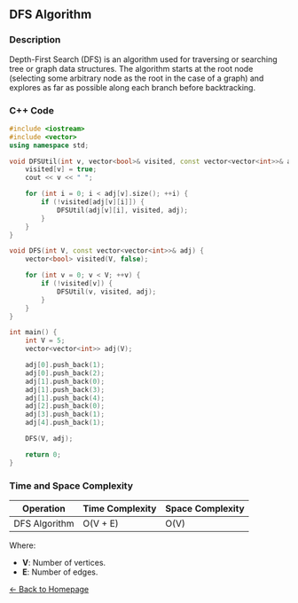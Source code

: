 ## DFS Algorithm

### Description
Depth-First Search (DFS) is an algorithm used for traversing or searching tree or graph data structures. The algorithm starts at the root node (selecting some arbitrary node as the root in the case of a graph) and explores as far as possible along each branch before backtracking.

### C++ Code

```cpp
#include <iostream>
#include <vector>
using namespace std;

void DFSUtil(int v, vector<bool>& visited, const vector<vector<int>>& adj) {
    visited[v] = true;
    cout << v << " ";

    for (int i = 0; i < adj[v].size(); ++i) {
        if (!visited[adj[v][i]]) {
            DFSUtil(adj[v][i], visited, adj);
        }
    }
}

void DFS(int V, const vector<vector<int>>& adj) {
    vector<bool> visited(V, false);

    for (int v = 0; v < V; ++v) {
        if (!visited[v]) {
            DFSUtil(v, visited, adj);
        }
    }
}

int main() {
    int V = 5;
    vector<vector<int>> adj(V);

    adj[0].push_back(1);
    adj[0].push_back(2);
    adj[1].push_back(0);
    adj[1].push_back(3);
    adj[1].push_back(4);
    adj[2].push_back(0);
    adj[3].push_back(1);
    adj[4].push_back(1);

    DFS(V, adj);

    return 0;
}
```

### Time and Space Complexity

| Operation            | Time Complexity | Space Complexity |
|----------------------|-----------------|------------------|
| DFS Algorithm        | O(V + E)        | O(V)             |

Where:
- **V**: Number of vertices.
- **E**: Number of edges.

[← Back to Homepage](https://mehwishferoz.github.io/#12-️-data-compression)
